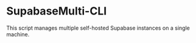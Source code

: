# SupabaseMulti-CLI
This script manages multiple self-hosted Supabase instances on a single machine.
